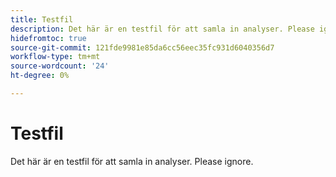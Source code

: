 ```yaml
---
title: Testfil
description: Det här är en testfil för att samla in analyser. Please ignore.
hidefromtoc: true
source-git-commit: 121fde9981e85da6cc56eec35fc931d6040356d7
workflow-type: tm+mt
source-wordcount: '24'
ht-degree: 0%

---
```



# Testfil

Det här är en testfil för att samla in analyser. Please ignore.